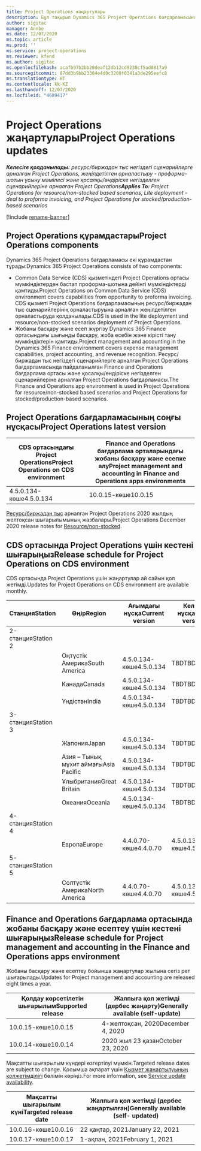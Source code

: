 ```yaml
---
title: Project Operations жаңартулары
description: Бұл тақырып Dynamics 365 Project Operations бағдарламасының шығарылған нұсқалары туралы ақпарат береді.
author: sigitac
manager: Annbe
ms.date: 12/07/2020
ms.topic: article
ms.prod: ''
ms.service: project-operations
ms.reviewer: kfend
ms.author: sigitac
ms.openlocfilehash: acafb97b2bb20deaf12db12cd9238cf5ad0817a9
ms.sourcegitcommit: 87dd3b9bb23384e4d0c3208f0341a3de295eefc8
ms.translationtype: HT
ms.contentlocale: kk-KZ
ms.lasthandoff: 12/07/2020
ms.locfileid: "4689417"
---
```

# <a name="project-operations-updates"></a><span data-ttu-id="f1408-103">Project Operations жаңартулары</span><span class="sxs-lookup"><span data-stu-id="f1408-103">Project Operations updates</span></span>

<span data-ttu-id="f1408-104">_**Келесіге қолданылады:** ресурс/биржадан тыс негіздегі сценарийлерге арналған Project Operations, жеңілдетілген орналастыру - проформа-шотын ұсыну мәмілесі және қосалқы/өндіріске негізделген сценарийлеріне арналған Project Operations_</span><span class="sxs-lookup"><span data-stu-id="f1408-104">_**Applies To:** Project Operations for resource/non-stocked based scenarios, Lite deployment - deal to proforma invoicing, and Project Operations for stocked/production-based scenarios_</span></span>

[!include [rename-banner](~/includes/cc-data-platform-banner.md)]

## <a name="project-operations-components"></a><span data-ttu-id="f1408-105">Project Operations құрамдастары</span><span class="sxs-lookup"><span data-stu-id="f1408-105">Project Operations components</span></span>

<span data-ttu-id="f1408-106">Dynamics 365 Project Operations бағдарламасы екі құрамдастан тұрады:</span><span class="sxs-lookup"><span data-stu-id="f1408-106">Dynamics 365 Project Operations consists of two components:</span></span>

- <span data-ttu-id="f1408-107">Common Data Service (CDS) қызметіндегі Project Operations ортасы мүмкіндіктерден бастап проформа-шотына дейінгі мүмкіндіктерді қамтиды.</span><span class="sxs-lookup"><span data-stu-id="f1408-107">Project Operations on Common Data Service (CDS) environment covers capabilities from opportunity to proforma invoicing.</span></span> <span data-ttu-id="f1408-108">CDS қызметі Project Operations бағдарламасының ресурс/биржадан тыс сценарийлерінің орналастыруына арналған жеңілдетілген орналастыруда қолданылады.</span><span class="sxs-lookup"><span data-stu-id="f1408-108">CDS is used in the lite deployment and resource/non-stocked scenarios deployment of Project Operations.</span></span>
- <span data-ttu-id="f1408-109">Жобаны басқару және есеп жүргізу Dynamics 365 Finance ортасындағы шығынды басқару, жоба есебін және кірісті тану мүмкіндіктерін қамтиды.</span><span class="sxs-lookup"><span data-stu-id="f1408-109">Project management and accounting in the Dynamics 365 Finance environment covers expense management capabilities, project accounting, and revenue recognition.</span></span> <span data-ttu-id="f1408-110">Ресурс/биржадан тыс негіздегі сценарийлерге арналған Project Operations бағдарламасында пайдаланылған Finance and Operations бағдарлама ортасы және қосалқы/өндіріске негізделген сценарийлеріне арналған Project Operations бағдарламасы.</span><span class="sxs-lookup"><span data-stu-id="f1408-110">The Finance and Operations app environment is used in Project Operations for resource/non-stocked based scenarios and Project Operations for stocked/production-based scenarios.</span></span>

## <a name="project-operations-latest-version"></a><span data-ttu-id="f1408-111">Project Operations бағдарламасының соңғы нұсқасы</span><span class="sxs-lookup"><span data-stu-id="f1408-111">Project Operations latest version</span></span>

| <span data-ttu-id="f1408-112">CDS ортасындағы Project Operations</span><span class="sxs-lookup"><span data-stu-id="f1408-112">Project Operations on CDS environment</span></span> | <span data-ttu-id="f1408-113">Finance and Operations бағдарлама орталарындағы жобаны басқару және есепке алу</span><span class="sxs-lookup"><span data-stu-id="f1408-113">Project management and accounting in Finance and Operations apps environments</span></span> |
| --- | --- |
| <span data-ttu-id="f1408-114">4.5.0.134-көше</span><span class="sxs-lookup"><span data-stu-id="f1408-114">4.5.0.134</span></span> | <span data-ttu-id="f1408-115">10.0.15-көше</span><span class="sxs-lookup"><span data-stu-id="f1408-115">10.0.15</span></span> |

<span data-ttu-id="f1408-116">[Ресурс/биржадан тыс](whats-new-dec-2020-resource-based.md) арналған Project Operations 2020 жылдың желтоқсан шығарылымының жазбалары.</span><span class="sxs-lookup"><span data-stu-id="f1408-116">Project Operations December 2020 release notes for [Resource/non-stocked](whats-new-dec-2020-resource-based.md).</span></span>

## <a name="release-schedule-for-project-operations-on-cds-environment"></a><span data-ttu-id="f1408-117">CDS ортасында Project Operations үшін кестені шығарыңыз</span><span class="sxs-lookup"><span data-stu-id="f1408-117">Release schedule for Project Operations on CDS environment</span></span>

<span data-ttu-id="f1408-118">CDS ортасында Project Operations үшін жаңартулар ай сайын қол жетімді.</span><span class="sxs-lookup"><span data-stu-id="f1408-118">Updates for Project Operations on CDS environment are available monthly.</span></span> 

| <span data-ttu-id="f1408-119">Станция</span><span class="sxs-lookup"><span data-stu-id="f1408-119">Station</span></span>   | <span data-ttu-id="f1408-120">Өңір</span><span class="sxs-lookup"><span data-stu-id="f1408-120">Region</span></span>        | <span data-ttu-id="f1408-121">Ағымдағы нұсқа</span><span class="sxs-lookup"><span data-stu-id="f1408-121">Current version</span></span> | <span data-ttu-id="f1408-122">Келесі нұсқа</span><span class="sxs-lookup"><span data-stu-id="f1408-122">Next version</span></span> | <span data-ttu-id="f1408-123">Жалпыға қолжетімді</span><span class="sxs-lookup"><span data-stu-id="f1408-123">Generally available</span></span> |
|-----------|---------------|-----------------|--------------|---------------------|
| <span data-ttu-id="f1408-124">2-станция</span><span class="sxs-lookup"><span data-stu-id="f1408-124">Station 2</span></span> |   &nbsp;      |    &nbsp;       | &nbsp;       |      &nbsp;         |
|   &nbsp;  | <span data-ttu-id="f1408-125">Оңтүстік Америка</span><span class="sxs-lookup"><span data-stu-id="f1408-125">South America</span></span> |  <span data-ttu-id="f1408-126">4.5.0.134-көше</span><span class="sxs-lookup"><span data-stu-id="f1408-126">4.5.0.134</span></span>       | <span data-ttu-id="f1408-127">TBD</span><span class="sxs-lookup"><span data-stu-id="f1408-127">TBD</span></span>     | <span data-ttu-id="f1408-128">08-қаң-21</span><span class="sxs-lookup"><span data-stu-id="f1408-128">08-Jan-21</span></span>           |
|    &nbsp; | <span data-ttu-id="f1408-129">Канада</span><span class="sxs-lookup"><span data-stu-id="f1408-129">Canada</span></span>        |  <span data-ttu-id="f1408-130">4.5.0.134-көше</span><span class="sxs-lookup"><span data-stu-id="f1408-130">4.5.0.134</span></span>       | <span data-ttu-id="f1408-131">TBD</span><span class="sxs-lookup"><span data-stu-id="f1408-131">TBD</span></span>     | <span data-ttu-id="f1408-132">08-қаң-21</span><span class="sxs-lookup"><span data-stu-id="f1408-132">08-Jan-21</span></span>          |
|   &nbsp;  | <span data-ttu-id="f1408-133">Үндістан</span><span class="sxs-lookup"><span data-stu-id="f1408-133">India</span></span>         |  <span data-ttu-id="f1408-134">4.5.0.134-көше</span><span class="sxs-lookup"><span data-stu-id="f1408-134">4.5.0.134</span></span>       | <span data-ttu-id="f1408-135">TBD</span><span class="sxs-lookup"><span data-stu-id="f1408-135">TBD</span></span>     | <span data-ttu-id="f1408-136">08-қаң-21</span><span class="sxs-lookup"><span data-stu-id="f1408-136">08-Jan-21</span></span>           |
| <span data-ttu-id="f1408-137">3-станция</span><span class="sxs-lookup"><span data-stu-id="f1408-137">Station 3</span></span>  |      &nbsp;   |     &nbsp;      |     &nbsp;   |      &nbsp;         |
|   &nbsp;  | <span data-ttu-id="f1408-138">Жапония</span><span class="sxs-lookup"><span data-stu-id="f1408-138">Japan</span></span>         |  <span data-ttu-id="f1408-139">4.5.0.134-көше</span><span class="sxs-lookup"><span data-stu-id="f1408-139">4.5.0.134</span></span>       | <span data-ttu-id="f1408-140">TBD</span><span class="sxs-lookup"><span data-stu-id="f1408-140">TBD</span></span>     | <span data-ttu-id="f1408-141">15-қаң-21</span><span class="sxs-lookup"><span data-stu-id="f1408-141">15-Jan-21</span></span>           |
|   &nbsp;  | <span data-ttu-id="f1408-142">Азия – Тынық мұхит аймағы</span><span class="sxs-lookup"><span data-stu-id="f1408-142">Asia Pacific</span></span>  |  <span data-ttu-id="f1408-143">4.5.0.134-көше</span><span class="sxs-lookup"><span data-stu-id="f1408-143">4.5.0.134</span></span>       | <span data-ttu-id="f1408-144">TBD</span><span class="sxs-lookup"><span data-stu-id="f1408-144">TBD</span></span>     | <span data-ttu-id="f1408-145">15-қаң-21</span><span class="sxs-lookup"><span data-stu-id="f1408-145">15-Jan-21</span></span>           |
|   &nbsp;  | <span data-ttu-id="f1408-146">Ұлыбритания</span><span class="sxs-lookup"><span data-stu-id="f1408-146">Great Britain</span></span> |  <span data-ttu-id="f1408-147">4.5.0.134-көше</span><span class="sxs-lookup"><span data-stu-id="f1408-147">4.5.0.134</span></span>       | <span data-ttu-id="f1408-148">TBD</span><span class="sxs-lookup"><span data-stu-id="f1408-148">TBD</span></span>     | <span data-ttu-id="f1408-149">15-қаң-21</span><span class="sxs-lookup"><span data-stu-id="f1408-149">15-Jan-21</span></span>           |
|   &nbsp;  | <span data-ttu-id="f1408-150">Океания</span><span class="sxs-lookup"><span data-stu-id="f1408-150">Oceania</span></span>       |  <span data-ttu-id="f1408-151">4.5.0.134-көше</span><span class="sxs-lookup"><span data-stu-id="f1408-151">4.5.0.134</span></span>       | <span data-ttu-id="f1408-152">TBD</span><span class="sxs-lookup"><span data-stu-id="f1408-152">TBD</span></span>     | <span data-ttu-id="f1408-153">15-қаң-21</span><span class="sxs-lookup"><span data-stu-id="f1408-153">15-Jan-21</span></span>           |
| <span data-ttu-id="f1408-154">4-станция</span><span class="sxs-lookup"><span data-stu-id="f1408-154">Station 4</span></span> |     &nbsp;    |     &nbsp;      |     &nbsp;   |      &nbsp;         |
|   &nbsp;  | <span data-ttu-id="f1408-155">Европа</span><span class="sxs-lookup"><span data-stu-id="f1408-155">Europe</span></span>        |  <span data-ttu-id="f1408-156">4.4.0.70-көше</span><span class="sxs-lookup"><span data-stu-id="f1408-156">4.4.0.70</span></span>       | <span data-ttu-id="f1408-157">4.5.0.134-көше</span><span class="sxs-lookup"><span data-stu-id="f1408-157">4.5.0.134</span></span>     | <span data-ttu-id="f1408-158">11-жел-20</span><span class="sxs-lookup"><span data-stu-id="f1408-158">11-Dec-20</span></span>           |
| <span data-ttu-id="f1408-159">5-станция</span><span class="sxs-lookup"><span data-stu-id="f1408-159">Station 5</span></span> |     &nbsp;    |     &nbsp;      |     &nbsp;   |      &nbsp;         |
|   &nbsp;  | <span data-ttu-id="f1408-160">Солтүстік Америка</span><span class="sxs-lookup"><span data-stu-id="f1408-160">North America</span></span> |  <span data-ttu-id="f1408-161">4.4.0.70-көше</span><span class="sxs-lookup"><span data-stu-id="f1408-161">4.4.0.70</span></span>       | <span data-ttu-id="f1408-162">4.5.0.134-көше</span><span class="sxs-lookup"><span data-stu-id="f1408-162">4.5.0.134</span></span>     | <span data-ttu-id="f1408-163">18-жел-20</span><span class="sxs-lookup"><span data-stu-id="f1408-163">18-Dec-20</span></span>           |

## <a name="release-schedule-for-project-management-and-accounting-in-the-finance-and-operations-apps-environment"></a><span data-ttu-id="f1408-164">Finance and Operations бағдарлама ортасында жобаны басқару және есептеу үшін кестені шығарыңыз</span><span class="sxs-lookup"><span data-stu-id="f1408-164">Release schedule for Project management and accounting in the Finance and Operations apps environment</span></span>

<span data-ttu-id="f1408-165">Жобаны басқару және есептеу бойынша жаңартулар жылына сегіз рет шығарылады.</span><span class="sxs-lookup"><span data-stu-id="f1408-165">Updates for Project management and accounting are released eight times a year.</span></span>

| <span data-ttu-id="f1408-166">Қолдау көрсетілетін шығарылым</span><span class="sxs-lookup"><span data-stu-id="f1408-166">Supported release</span></span> | <span data-ttu-id="f1408-167">Жалпыға қол жетімді (дербес жаңарту)</span><span class="sxs-lookup"><span data-stu-id="f1408-167">Generally available (self-update)</span></span> |
| --- | --- |
| <span data-ttu-id="f1408-168">10.0.15-көше</span><span class="sxs-lookup"><span data-stu-id="f1408-168">10.0.15</span></span> | <span data-ttu-id="f1408-169">4-желтоқсан, 2020</span><span class="sxs-lookup"><span data-stu-id="f1408-169">December 4, 2020</span></span> |
| <span data-ttu-id="f1408-170">10.0.14-көше</span><span class="sxs-lookup"><span data-stu-id="f1408-170">10.0.14</span></span> | <span data-ttu-id="f1408-171">2020 жыл 23 қазан</span><span class="sxs-lookup"><span data-stu-id="f1408-171">October 23, 2020</span></span> |

<span data-ttu-id="f1408-172">Мақсатты шығарылым күндері өзгертілуі мүмкін.</span><span class="sxs-lookup"><span data-stu-id="f1408-172">Targeted release dates are subject to change.</span></span> <span data-ttu-id="f1408-173">Қосымша ақпарат үшін [Қызмет жаңартылуының қолжетімділігі](https://docs.microsoft.com/dynamics365/fin-ops-core/fin-ops/get-started/public-preview-releases?toc=/dynamics365/finance/toc.json) бөлімін көріңіз.</span><span class="sxs-lookup"><span data-stu-id="f1408-173">For more information, see [Service update availability](https://docs.microsoft.com/dynamics365/fin-ops-core/fin-ops/get-started/public-preview-releases?toc=/dynamics365/finance/toc.json).</span></span>

| <span data-ttu-id="f1408-174">Мақсатты шығарылым күні</span><span class="sxs-lookup"><span data-stu-id="f1408-174">Targeted release date</span></span> | <span data-ttu-id="f1408-175">Жалпыға қол жетімді (дербес жаңартылған)</span><span class="sxs-lookup"><span data-stu-id="f1408-175">Generally available (self- updated)</span></span> |
| --- | --- |
| <span data-ttu-id="f1408-176">10.0.16-көше</span><span class="sxs-lookup"><span data-stu-id="f1408-176">10.0.16</span></span> | <span data-ttu-id="f1408-177">22 қаңтар, 2021</span><span class="sxs-lookup"><span data-stu-id="f1408-177">January 22, 2021</span></span> |
| <span data-ttu-id="f1408-178">10.0.17-көше</span><span class="sxs-lookup"><span data-stu-id="f1408-178">10.0.17</span></span> | <span data-ttu-id="f1408-179">1-ақпан, 2021</span><span class="sxs-lookup"><span data-stu-id="f1408-179">February 1, 2021</span></span> |

